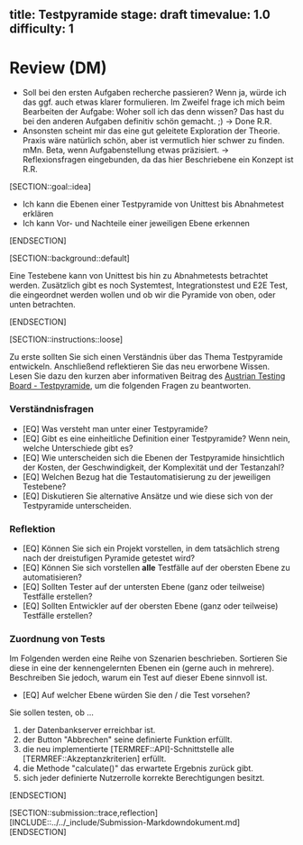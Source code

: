title: Testpyramide
stage: draft
timevalue: 1.0
difficulty: 1
---
# Review (DM)
- Soll bei den ersten Aufgaben recherche passieren? Wenn ja, würde ich das ggf. auch etwas klarer formulieren. Im Zweifel frage ich mich beim Bearbeiten der Aufgabe: Woher soll ich das denn wissen? Das hast du bei den anderen Aufgaben definitiv schön gemacht. ;) -> Done R.R.
- Ansonsten scheint mir das eine gut geleitete Exploration der Theorie. Praxis wäre natürlich schön, aber ist vermutlich hier schwer zu finden. mMn. Beta, wenn Aufgabenstellung etwas präzisiert. -> Reflexionsfragen eingebunden, da das hier Beschriebene ein Konzept ist R.R.

[SECTION::goal::idea]

- Ich kann die Ebenen einer Testpyramide von Unittest bis Abnahmetest erklären
- Ich kann Vor- und Nachteile einer jeweiligen Ebene erkennen

[ENDSECTION]

[SECTION::background::default]

Eine Testebene kann von Unittest bis hin zu Abnahmetests betrachtet werden. Zusätzlich gibt es noch
Systemtest, Integrationstest und E2E Test, die eingeordnet werden wollen und ob wir die Pyramide von
oben, oder unten betrachten.

[ENDSECTION]

[SECTION::instructions::loose]

Zu erste sollten Sie sich einen Verständnis über das Thema Testpyramide entwickeln. Anschließend
reflektieren Sie das neu erworbene Wissen. Lesen Sie dazu den kurzen aber informativen Beitrag des
[Austrian Testing Board - Testpyramide](https://www.austriantestingboard.at/die-testautomationspyramide-ein-einfaches-gebilde-voller-missverstaendnisse/), um die folgenden
Fragen zu beantworten.

### Verständnisfragen

- [EQ] Was versteht man unter einer Testpyramide?
- [EQ] Gibt es eine einheitliche Definition einer Testpyramide? Wenn nein, welche Unterschiede gibt es?
- [EQ] Wie unterscheiden sich die Ebenen der Testpyramide hinsichtlich der Kosten, der Geschwindigkeit,
  der Komplexität und der Testanzahl?
- [EQ] Welchen Bezug hat die Testautomatisierung zu der jeweiligen Testebene?
- [EQ] Diskutieren Sie alternative Ansätze und wie diese sich von der Testpyramide unterscheiden.

### Reflektion

- [EQ] Können Sie sich ein Projekt vorstellen, in dem tatsächlich streng nach der dreistufigen
  Pyramide getestet wird?
- [EQ] Können Sie sich vorstellen **alle** Testfälle auf der obersten Ebene zu automatisieren?
- [EQ] Sollten Tester auf der untersten Ebene (ganz oder teilweise) Testfälle erstellen?
- [EQ] Sollten Entwickler auf der obersten Ebene (ganz oder teilweise) Testfälle erstellen?

### Zuordnung von Tests

Im Folgenden werden eine Reihe von Szenarien beschrieben. Sortieren Sie diese in eine der
kennengelernten Ebenen ein (gerne auch in mehrere). Beschreiben Sie jedoch, warum ein Test auf
dieser Ebene sinnvoll ist.

- [EQ] Auf welcher Ebene würden Sie den / die Test vorsehen?

Sie sollen testen, ob ...

1. der Datenbankserver erreichbar ist.
2. der Button "Abbrechen" seine definierte Funktion erfüllt.
3. die neu implementierte [TERMREF::API]-Schnittstelle alle [TERMREF::Akzeptanzkriterien]
   erfüllt.
4. die Methode "calculate()" das erwartete Ergebnis zurück gibt.
5. sich jeder definierte Nutzerrolle korrekte Berechtigungen besitzt.

[ENDSECTION]

[SECTION::submission::trace,reflection]
[INCLUDE::../../_include/Submission-Markdowndokument.md]
[ENDSECTION]
